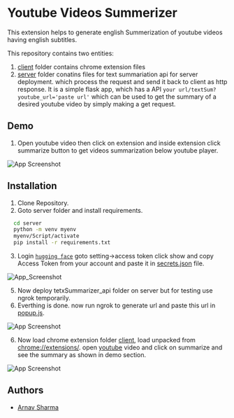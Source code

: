 
# Youtube Videos Summerizer

This extension helps to generate english Summerization of youtube videos having english subtitles.

This repository contains two entities:
1. [client](/client) folder contains chrome extension files
2. [server](/server) folder conatins files for text summariation api for server deployment. which process the request and send it back to client as http response. It is a simple flask app, which has a API ```your url/textSum?youtube_url='paste url'``` which can be used to get the summary of a desired youtube video by simply making a get request.


## Demo
1. Open youtube video then click on extension and inside extension click summarize button to get videos summarization below youtube player.

![App Screenshot](https://via.placeholder.com/468x100?text=App+Screenshot+Here)


## Installation

1. Clone Repository.
2. Goto server folder and install requirements.

```bash
  cd server
  python -m venv myenv
  myenv/Script/activate
  pip install -r requirements.txt
```
3. Login  [```hugging face```](https://huggingface.co/) goto setting->access token click show  and copy Access Token from your account and paste it in [secrets.json](/server/secrets.json) file.

![App_Screenshot](https://via.placeholder.com/468x100?text=App+Screenshot+Here)

5. Now deploy tetxSummarizer_api folder on server but for testing use ngrok temporarily.
6. Everthing is done. now run ngrok to generate url and paste this url in [popup.js](/client/popup/popup.js).

![App Screenshot](https://via.placeholder.com/468x100?text=App+Screenshot+Here)

6. Now load chrome extension folder [client](/client), load unpacked from [chrome://extensions/](chrome://extensions). open [youtube](https://youtube.com/) video and click on summarize and see the summary as shown in demo section. 

![App Screenshot](https://via.placeholder.com/468x100?text=App+Screenshot+Here)
    
## Authors

- [Arnav Sharma](https://github.com/sarnav38)
